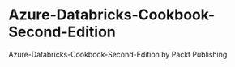 # Azure-Databricks-Cookbook-Second-Edition
Azure-Databricks-Cookbook-Second-Edition by Packt Publishing
